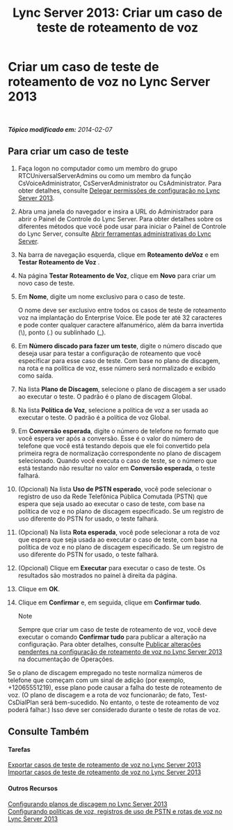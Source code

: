 ﻿---
title: 'Lync Server 2013: Criar um caso de teste de roteamento de voz'
TOCTitle: Criar um caso de teste de roteamento de voz
ms:assetid: 43a07a5b-2f20-462a-81e5-d628c18391e0
ms:mtpsurl: https://technet.microsoft.com/pt-br/library/Gg425935(v=OCS.15)
ms:contentKeyID: 49306558
ms.date: 05/19/2016
mtps_version: v=OCS.15
ms.translationtype: HT
---

# Criar um caso de teste de roteamento de voz no Lync Server 2013

 

_**Tópico modificado em:** 2014-02-07_

## Para criar um caso de teste

1.  Faça logon no computador como um membro do grupo RTCUniversalServerAdmins ou como um membro da função CsVoiceAdministrator, CsServerAdministrator ou CsAdministrator. Para obter detalhes, consulte [Delegar permissões de configuração no Lync Server 2013](lync-server-2013-delegate-setup-permissions.md).

2.  Abra uma janela do navegador e insira a URL do Administrador para abrir o Painel de Controle do Lync Server. Para obter detalhes sobre os diferentes métodos que você pode usar para iniciar o Painel de Controle do Lync Server, consulte [Abrir ferramentas administrativas do Lync Server](lync-server-2013-open-lync-server-administrative-tools.md).

3.  Na barra de navegação esquerda, clique em **Roteamento deVoz** e em **Testar Roteamento de Voz** .

4.  Na página **Testar Roteamento de Voz**, clique em **Novo** para criar um novo caso de teste.

5.  Em **Nome**, digite um nome exclusivo para o caso de teste.
    
    O nome deve ser exclusivo entre todos os casos de teste de roteamento voz na implantação do Enterprise Voice. Ele pode ter até 32 caracteres e pode conter qualquer caractere alfanumérico, além da barra invertida (\\), ponto (.) ou sublinhado (\_).

6.  Em **Número discado para fazer um teste**, digite o número discado que deseja usar para testar a configuração de roteamento que você especificar para esse caso de teste. Com base no plano de discagem, na rota e na política de voz, esse número será normalizado e exibido como saída.

7.  Na lista **Plano de Discagem**, selecione o plano de discagem a ser usado ao executar o teste. O padrão é o plano de discagem Global.

8.  Na lista **Política de Voz**, selecione a política de voz a ser usada ao executar o teste. O padrão é a política de voz Global.

9.  Em **Conversão esperada**, digite o número de telefone no formato que você espera ver após a conversão. Esse é o valor do número de telefone que você está testando depois que ele foi convertido pela primeira regra de normalização correspondente no plano de discagem selecionado. Quando você executa o caso de teste, se o número que está testando não resultar no valor em **Conversão esperada**, o teste falhará.

10. (Opcional) Na lista **Uso de PSTN esperado**, você pode selecionar o registro de uso da Rede Telefônica Pública Comutada (PSTN) que espera que seja usado ao executar o caso de teste, com base na política de voz e no plano de discagem especificado. Se um registro de uso diferente do PSTN for usado, o teste falhará.

11. (Opcional) Na lista **Rota esperada**, você pode selecionar a rota de voz que espera que seja usada ao executar o caso de teste, com base na política de voz e no plano de discagem especificado. Se um registro de uso diferente do PSTN for usado, o teste falhará.

12. (Opcional) Clique em **Executar** para executar o caso de teste. Os resultados são mostrados no painel à direita da página.

13. Clique em **OK**.

14. Clique em **Confirmar** e, em seguida, clique em **Confirmar tudo**.
    
    > [!note]  
    > Sempre que criar um caso de teste de roteamento de voz, você deve executar o comando <strong>Confirmar tudo</strong> para publicar a alteração na configuração. Para obter detalhes, consulte <a href="lync-server-2013-publish-pending-changes-to-the-voice-routing-configuration.md">Publicar alterações pendentes na configuração de roteamento de voz no Lync Server 2013</a> na documentação de Operações.  

Se o plano de discagem empregado no teste normaliza números de telefone que começam com um sinal de adição (por exemplo, +12065551219), esse plano pode causar a falha do teste de roteamento de voz. (O plano de discagem e a rota de voz funcionarão; de fato, Test-CsDialPlan será bem-sucedido. No entanto, o teste de roteamento de voz poderá falhar.) Isso deve ser considerado durante o teste de rotas de voz.

## Consulte Também

#### Tarefas

[Exportar casos de teste de roteamento de voz no Lync Server 2013](lync-server-2013-export-voice-routing-test-cases.md)  
[Importar casos de teste de roteamento de voz no Lync Server 2013](lync-server-2013-import-voice-routing-test-cases.md)  

#### Outros Recursos

[Configurando planos de discagem no Lync Server 2013](lync-server-2013-configuring-dial-plans.md)  
[Configurando políticas de voz, registros de uso de PSTN e rotas de voz no Lync Server 2013](lync-server-2013-configuring-voice-policies-pstn-usage-records-and-voice-routes.md)


